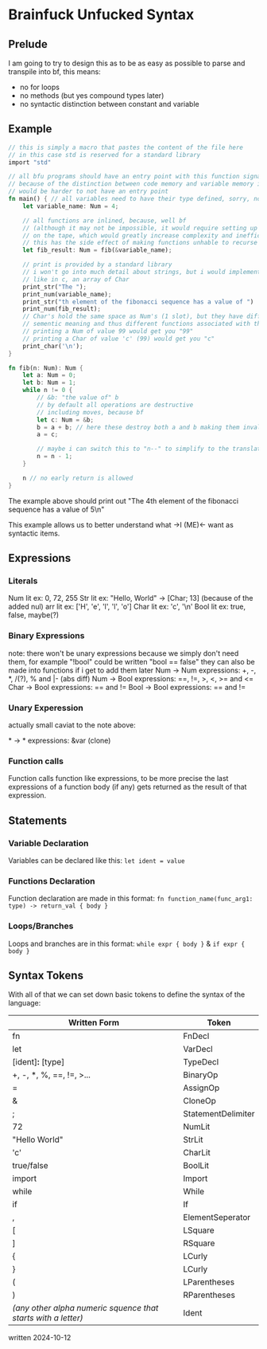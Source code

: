 # Brainfuck Unfucked Syntax

## Prelude

I am going to try to design this as to be as easy as possible to parse and transpile into bf, this means:

* no for loops
* no methods (but yes compound types later)
* no syntactic distinction between constant and variable

## Example

```rs // would use bfu, but they are fairly similar
// this is simply a macro that pastes the content of the file here
// in this case std is reserved for a standard library
import "std"

// all bfu programs should have an entry point with this function signature
// because of the distinction between code memory and variable memory it
// would be harder to not have an entry point
fn main() { // all variables need to have their type defined, sorry, no sorry
	let variable_name: Num = 4;

	// all functions are inlined, because, well bf
	// (although it may not be impossible, it would require setting up stuff
	// on the tape, which would greatly increase complexity and inefficiency)
	// this has the side effect of making functions unhable to recurse
	let fib_result: Num = fib(&variable_name);

	// print is provided by a standard library
	// i won't go into much detail about strings, but i would implement it
	// like in c, an array of Char
	print_str("The ");
	print_num(variable_name);
	print_str("th element of the fibonacci sequence has a value of ")
	print_num(fib_result);
	// Char's hold the same space as Num's (1 slot), but they have different
	// sementic meaning and thus different functions associated with them.
	// printing a Num of value 99 would get you "99"
	// printing a Char of value 'c' (99) would get you "c"
	print_char('\n');
}

fn fib(n: Num): Num {
	let a: Num = 0;
	let b: Num = 1;
	while n != 0 {
		// &b: "the value of" b
		// by default all operations are destructive
		// including moves, because bf
		let c: Num = &b;
		b = a + b; // here these destroy both a and b making them invalid
		a = c;

		// maybe i can switch this to "n--" to simplify to the translating
		n = n - 1;
	}

	n // no early return is allowed
}
```

The example above should print out "The 4th element of the fibonacci sequence has a value of 5\n"

This example allows us to better understand what →I (ME)← want as syntactic items.

## Expressions

### Literals

Num lit ex:  0, 72, 255
Str lit ex:  "Hello, World" -> [Char; 13] (because of the added nul)
arr lit ex: ['H', 'e', 'l', 'l', 'o']
Char lit ex: 'c', '\n'
Bool lit ex: true, false, maybe(?)

### Binary Expressions

note: there won't be unary expressions because we simply don't
need them, for example "!bool" could be written "bool == false"
they can also be made into functions if i get to add them later
Num -> Num expressions: +, -, *, /(?), % and |- (abs diff)
Num -> Bool expressions: ==, !=, >, <, >= and <=
Char -> Bool expressions: == and !=
Bool -> Bool expressions: == and !=

### Unary Experession

actually small caviat to the note above:

\* -> * expressions: &var (clone)

### Function calls

Function calls function like expressions,
to be more precise the last expressions of a function body (if any)
gets returned as the result of that expression.

## Statements

### Variable Declaration

Variables can be declared like this:
`let ident = value`

### Functions Declaration

Function declaration are made in this format:
`fn function_name(func_arg1: type) -> return_val { body }`

### Loops/Branches

Loops and branches are in this format:
`while expr { body }` & `if expr { body }`

## Syntax Tokens

With all of that we can set down basic tokens to define the syntax
of the language:

| Written Form                                                  | Token   |
| --------------------------------------------------------------- | --------- |
| fn                                                            | FnDecl  |
| let                                                        | VarDecl |
| [ident]**:** [type] | TypeDecl
|+, -, *, %, ==, !=, >...|BinaryOp
|=|AssignOp|
|&|CloneOp|
|;|StatementDelimiter|
|72|NumLit|
|"Hello World"|StrLit|
|'c'|CharLit|
|true/false|BoolLit|
|import|Import|
|while|While|
|if|If|
|,|ElementSeperator|
|[|LSquare|
|]|RSquare|
|{|LCurly|
|}|LCurly|
|(|LParentheses|
|)|RParentheses|
|*(any other alpha numeric squence that starts with a letter)* |Ident|

written 2024-10-12

